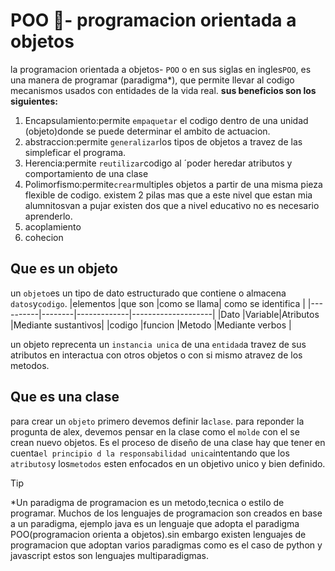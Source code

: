 # POO 🦋- programacion orientada a objetos
la programacion orientada a objetos- `POO` o en sus siglas en ingles`POO`,
es una manera de programar (paradigma*), que permite llevar al codigo mecanismos usados con entidades de la vida real.
**sus beneficios son los siguientes:**
1. Encapsulamiento:permite `empaquetar` el codigo dentro de una unidad (objeto)donde se puede determinar el ambito de actuacion.
2. abstraccion:permite `generalizar`los tipos de objetos a travez de las simpleficar el programa.
3. Herencia:permite `reutilizar`codigo al ´poder heredar atributos y comportamiento de una clase 
4. Polimorfismo:permite`crear`multiples objetos a partir de una misma pieza flexible de codigo.
existem 2 pilas mas que a este nivel que estan mia alumnitosvan a pujar
existen dos que a nivel educativo no es necesario aprenderlo.
5. acoplamiento
6. cohecion
   
## Que es un objeto
un `objeto`es un tipo de dato estructurado que contiene o almacena `datos`y`codigo`.
|elementos |que son |como se llama| como se identifica |
|----------|--------|-------------|--------------------|
|Dato      |Variable|Atributos    |Mediante sustantivos|
|codigo    |funcion |Metodo       |Mediante verbos     |

un objeto reprecenta un `instancia unica` de una `entidad`a travez de sus atributos en interactua con otros objetos o con si mismo atravez de los metodos.
## Que es una clase
para crear un `objeto` primero devemos definir la`clase`.
para reponder la progunta de alex, devemos pensar en la clase como el `molde` con el se crean nuevo objetos.
Es el proceso de diseño de una clase hay que tener en cuenta`el principio d la responsabilidad unica`intentando que los `atributos`y los`metodos` esten enfocados en un objetivo unico y bien definido.

>[!TIP]
> *Un paradigma de programacion es un metodo,tecnica o estilo de programar. Muchos de los lenguajes de programacion son creados en base a un paradigma, ejemplo java es un lenguaje que adopta el paradigma POO(programacion orienta a objetos).sin embargo existen lenguajes de programacion que adoptan varios paradigmas como es el caso de python y javascript estos son lenguajes multiparadigmas.